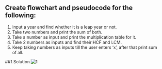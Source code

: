 ## Create flowchart and pseudocode for the following:

1. Input a year and find whether it is a leap year or not.
2. Take two numbers and print the sum of both.
3. Take a number as input and print the multiplication table for it.
4. Take 2 numbers as inputs and find their HCF and LCM.
5. Keep taking numbers as inputs till the user enters ‘x’, after that print sum of all.

##1.Solution
![1](https://user-images.githubusercontent.com/91651054/150529562-29812843-26cc-4d75-845e-486b6a65e19f.png)
